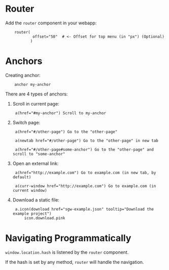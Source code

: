 # Router

Add the `router` component in your webapp:

        router(
                offset="50"  # <- Offset for top menu (in "px") (Optional)
               )

# Anchors

Creating anchor:

        anchor my-anchor

There are 4 types of anchors:

1. Scroll in current page:

        a(href="#my-anchor") Scroll to my-anchor

2. Switch page:

        a(href="#/other-page") Go to the "other-page"

        a(newtab href="#/other-page") Go to the "other-page" in new tab

        a(href="#/other-page#some-anchor") Go to the "other-page" and scroll to "some-anchor"

3. Open an external link:

        a(href="http://example.com") Go to example.com (in new tab, by default)

        a(curr-window href="http://example.com") Go to example.com (in current window)
        
4. Download a static file:

        a.icon(download href="sgw-example.json" tooltip="Download the example project")
            icon.download.pink

# Navigating Programmatically

`window.location.hash` is listened by the `router` component. 

If the hash is set by any method, `router` will handle the navigation. 